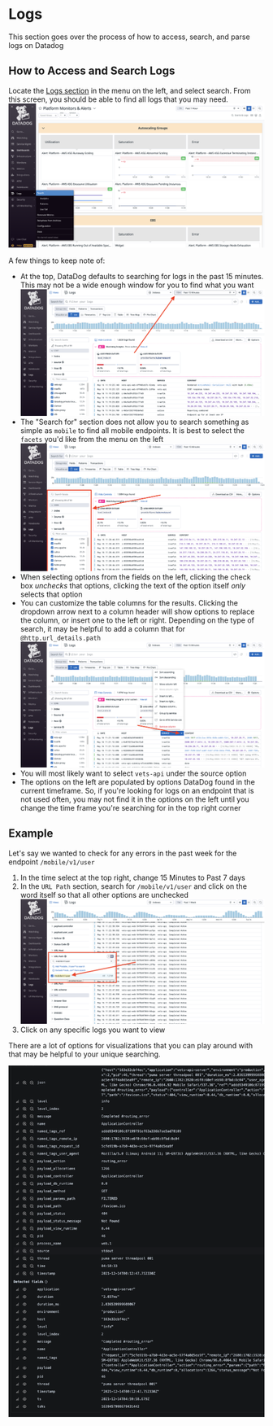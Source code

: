 # Logs

This section goes over the process of how to access, search, and parse logs on Datadog

## How to Access and Search Logs

Locate the [Logs section](https://vagov.ddog-gov.com/logs?query=&cols=host%2Cservice&index=%2A&messageDisplay=inline&stream_sort=desc&viz=stream&from_ts=1684258977199&to_ts=1684259877199&live=true) in the menu on the left, and select search. From this screen, you should be able to find all logs that you may need. 
![](../../../../static/img/backend/datadog-search-location.png)

A few things to keep note of:
- At the top, DataDog defaults to searching for logs in the past 15 minutes. This may not be a wide enough window for you to find what you want ![](../../../../static/img/backend/datadog-time-select.png)
- The "Search for" section does not allow you to search something as simple as `mobile` to find all mobile endpoints. It is best to select the `facets` you'd like from the menu on the left ![](../../../../static/img/backend/datadog-facet-menu.png)
- When selecting options from the fields on the left, clicking the check box *unchecks* that options, clicking the text of the option itself *only* selects that option
- You can customize the table columns for the results. Clicking the dropdown arrow next to a column header will show options to replace the column, or insert one to the left or right. Depending on the type of search, it may be helpful to add a column that for `@http.url_details.path` ![](../../../../static/img/backend/datadog-change-columns.png)
- You will most likely want to select `vets-api` under the source option
- The options on the left are populated by options DataDog found in the current timeframe. So, if you're looking for logs on an endpoint that is not used often, you may not find it in the options on the left until you change the time frame you're searching for in the top right corner


## Example

Let's say we wanted to check for any errors in the past week for the endpoint `/mobile/v1/user`

1. In the time select at the top right, change 15 Minutes to Past 7 days
2. In the `URL Path` section, search for `/mobile/v1/user` and click on the word itself so that all other options are unchecked ![](../../../../static/img/backend/datadog-select-path.png)
3. Click on any specific logs you want to view

There are a lot of options for visualizations that you can play around with that may be helpful to your unique searching. 

![](../../../../static/img/backend/grafana-loki-detected-fields.png)

